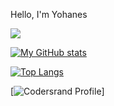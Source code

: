 Hello, I'm Yohanes

![](https://komarev.com/ghpvc/?username=Y0h4n3s)


[![My GitHub stats](https://github-readme-stats.vercel.app/api?username=Y0h4n3s&count_private=true&show_icons=true)](https://github.com/Y0h4n3s/github-readme-stats)

[![Top Langs](https://github-readme-stats.vercel.app/api/top-langs/?username=Y0h4n3s&show_icons=true&hide=css,html,scss,plpgsql)](https://github.com/Y0h4n3s/github-readme-stats)

[![Codersrand Profile](https://cr-ss-service.azurewebsites.net/api/ScreenShot?widget=summary&username=y0h4n3s)]
